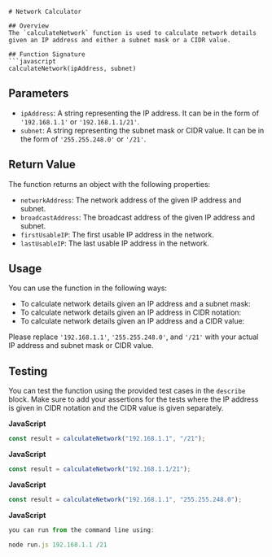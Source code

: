 ````
# Network Calculator

## Overview
The `calculateNetwork` function is used to calculate network details given an IP address and either a subnet mask or a CIDR value.

## Function Signature
```javascript
calculateNetwork(ipAddress, subnet)
````

## Parameters

- `ipAddress`: A string representing the IP address. It can be in the form of `'192.168.1.1'` or `'192.168.1.1/21'`.
- `subnet`: A string representing the subnet mask or CIDR value. It can be in the form of `'255.255.248.0'` or `'/21'`.

## Return Value

The function returns an object with the following properties:

- `networkAddress`: The network address of the given IP address and subnet.
- `broadcastAddress`: The broadcast address of the given IP address and subnet.
- `firstUsableIP`: The first usable IP address in the network.
- `lastUsableIP`: The last usable IP address in the network.

## Usage

You can use the function in the following ways:

- To calculate network details given an IP address and a subnet mask:
- To calculate network details given an IP address in CIDR notation:
- To calculate network details given an IP address and a CIDR value:

Please replace `'192.168.1.1'`, `'255.255.248.0'`, and `'/21'` with your actual IP address and subnet mask or CIDR value.

## Testing

You can test the function using the provided test cases in the `describe` block. Make sure to add your assertions for the tests where the IP address is given in CIDR notation and the CIDR value is given separately.

**JavaScript**

```javascript
const result = calculateNetwork("192.168.1.1", "/21");
```

**JavaScript**

```javascript
const result = calculateNetwork("192.168.1.1/21");
```

**JavaScript**

```javascript
const result = calculateNetwork("192.168.1.1", "255.255.248.0");
```

**JavaScript**

```javascript
you can run from the command line using:

node run.js 192.168.1.1 /21

```
